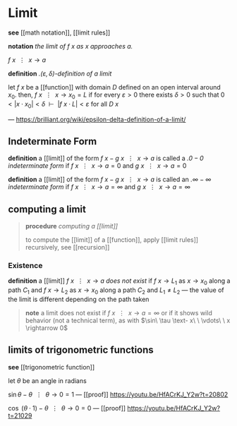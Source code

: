 # Limit

**see** [[math notation]], [[limit rules]]

**notation** _the limit of $f\ x$ as $x$ approaches $a$._

$f\ x\ \ \vdots\ \ x \rightarrow a$

**definition** _.$(\varepsilon, \delta)$-definition of a limit_

let $f\ x$ be a [[function]] with domain $D$ defined on an open interval around $x_0$. then, $f\ x\ \ \vdots\ \ x \rightarrow x_0 = L$ if for every $\varepsilon > 0$ there exists $\delta > 0$ such that $0 < |x \cdot x_0| < \delta\ \ \vdash\ \ |f\ x \cdot L| < \varepsilon$ for all $D\ x$

&mdash; <https://brilliant.org/wiki/epsilon-delta-definition-of-a-limit/>

## Indeterminate Form

**definition** a [[limit]] of the form $f\ x - g\ x\ \ \vdots\ \ x \rightarrow a$ is called a _.$0 - 0$ indeterminate form_ if $f\ x\ \ \vdots\ \ x \rightarrow a = 0$ and $g\ x\ \ \vdots\ \ x \rightarrow a = 0$

**definition** a [[limit]] of the form $f\ x - g\ x\ \ \vdots\ \ x \rightarrow a$ is called an _.$\infty - \infty$ indeterminate form_ if $f\ x\ \ \vdots\ \ x \rightarrow a = \infty$ and $g\ x\ \ \vdots\ \ x \rightarrow a = \infty$

## computing a limit

> **procedure** _computing a [[limit]]_
>
> to compute the [[limit]] of a [[function]], apply [[limit rules]] recursively, see [[recursion]]

### Existence

**definition** a [[limit]] $f\ x\ \ \vdots\ \ x \rightarrow a$ _does not exist_ if $f\ x \to L_1$ as $x \to x_0$ along a path $C_1$ and $f\ x \to L_2$ as $x \to x_0$ along a path $C_2$ and $L_1 \ne L_2$ &mdash; the value of the limit is different depending on the path taken

> **note** a limit does not exist if $f\ x\ \ \vdots\ \ x \rightarrow a = \infty$ or if it shows wild behavior (not a technical term), as with $\sin\ \tau \text- x\ \ \vdots\ \ x \rightarrow 0$

## limits of trigonometric functions

**see** [[trigonometric function]]

let $\theta$ be an angle in radians

$\sin \theta - \theta\ \ \vdots\ \ \theta \rightarrow 0 = 1$ &mdash; [[proof]] <https://youtu.be/HfACrKJ_Y2w?t=20802>

$\cos\ (\theta \cdot 1) - \theta\ \ \vdots\ \ \theta \rightarrow 0 = 0$ &mdash; [[proof]] <https://youtu.be/HfACrKJ_Y2w?t=21029>
